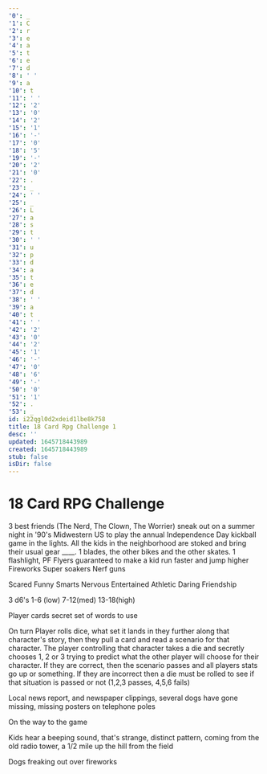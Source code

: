 ```yaml
---
'0': _
'1': C
'2': r
'3': e
'4': a
'5': t
'6': e
'7': d
'8': ' '
'9': a
'10': t
'11': ' '
'12': '2'
'13': '0'
'14': '2'
'15': '1'
'16': '-'
'17': '0'
'18': '5'
'19': '-'
'20': '2'
'21': '0'
'22': .
'23': _
'24': ' '
'25': _
'26': L
'27': a
'28': s
'29': t
'30': ' '
'31': u
'32': p
'33': d
'34': a
'35': t
'36': e
'37': d
'38': ' '
'39': a
'40': t
'41': ' '
'42': '2'
'43': '0'
'44': '2'
'45': '1'
'46': '-'
'47': '0'
'48': '6'
'49': '-'
'50': '0'
'51': '1'
'52': .
'53': _
id: i22qgl0d2xdeid1lbe8k758
title: 18 Card Rpg Challenge 1
desc: ''
updated: 1645718443989
created: 1645718443989
stub: false
isDir: false
---
```


# 18 Card RPG Challenge


3 best friends (The Nerd, The Clown, The Worrier) sneak out on a summer night in '90's Midwestern US to play the annual Independence Day kickball game in the lights. All the kids in the neighborhood are stoked and bring their usual gear \_\_\_\_.
1 blades, the other bikes and the other skates.
1 flashlight,
PF Flyers guaranteed to make a kid run faster and jump higher
Fireworks
Super soakers
Nerf guns

Scared
Funny
Smarts
Nervous
Entertained
Athletic
Daring
Friendship

3 d6's
1-6 (low)
7-12(med)
13-18(high)

Player cards secret set of words to use

On turn Player rolls dice, what set it lands in they further along that character's story, then they pull a card and read a scenario for that character. The player controlling that character takes a die and secretly chooses 1, 2 or 3 trying to predict what the other player will choose for their character. If they are correct, then the scenario passes and all players stats go up or something. If they are incorrect then a die must be rolled to see if that situation is passed or not (1,2,3 passes, 4,5,6 fails)

Local news report, and newspaper clippings, several dogs have gone missing, missing posters on telephone poles

On the way to the game

Kids hear a beeping sound, that's strange, distinct pattern, coming from the old radio tower, a 1/2 mile up the hill from the field

Dogs freaking out over fireworks

